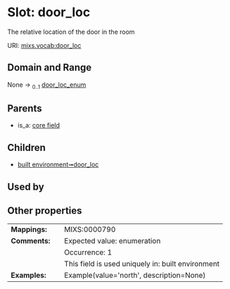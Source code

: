 
# Slot: door_loc


The relative location of the door in the room

URI: [mixs.vocab:door_loc](https://w3id.org/mixs/vocab/door_loc)


## Domain and Range

None &#8594;  <sub>0..1</sub> [door_loc_enum](door_loc_enum.md)

## Parents

 *  is_a: [core field](core_field.md)

## Children

 *  [built environment➞door_loc](built_environment_door_loc.md)

## Used by


## Other properties

|  |  |  |
| --- | --- | --- |
| **Mappings:** | | MIXS:0000790 |
| **Comments:** | | Expected value: enumeration |
|  | | Occurrence: 1 |
|  | | This field is used uniquely in: built environment |
| **Examples:** | | Example(value='north', description=None) |

